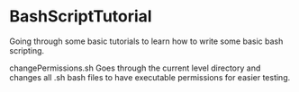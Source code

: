 # BashScriptTutorial
Going through some basic tutorials to learn how to write some basic bash scripting.

changePermissions.sh
  Goes through the current level directory and changes all
  .sh bash files to have executable permissions for easier testing.

  
